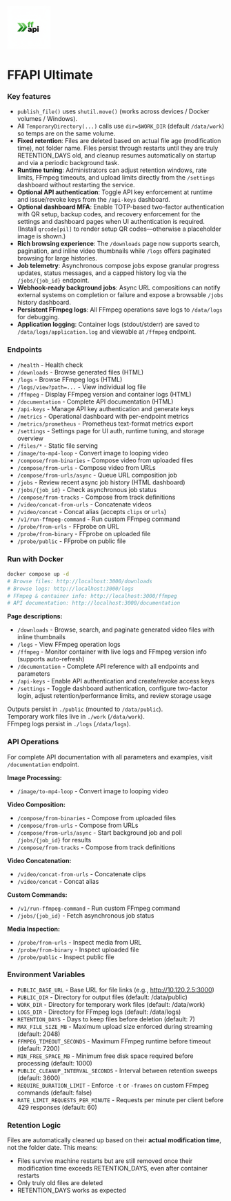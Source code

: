 <img src="https://github.com/hastla007/ffapi/blob/main/logo-ffapi.png?raw=true" alt="ffapi Logo" width="20%" height="20%" >

# FFAPI Ultimate

### Key features
- `publish_file()` uses `shutil.move()` (works across devices / Docker volumes / Windows).
- All `TemporaryDirectory(...)` calls use `dir=$WORK_DIR` (default `/data/work`) so temps are on the same volume.
- **Fixed retention**: Files are deleted based on actual file age (modification time), not folder name. Files persist through restarts until they are truly RETENTION_DAYS old, and cleanup resumes automatically on startup and via a periodic background task.
- **Runtime tuning**: Administrators can adjust retention windows, rate limits, FFmpeg timeouts, and upload limits directly from the `/settings` dashboard without restarting the service.
- **Optional API authentication**: Toggle API key enforcement at runtime and issue/revoke keys from the `/api-keys` dashboard.
- **Optional dashboard MFA**: Enable TOTP-based two-factor authentication with QR setup, backup codes, and recovery enforcement for the settings and dashboard pages when UI authentication is required. (Install `qrcode[pil]` to render setup QR codes—otherwise a placeholder image is shown.)
- **Rich browsing experience**: The `/downloads` page now supports search, pagination, and inline video thumbnails while `/logs` offers paginated browsing for large histories.
- **Job telemetry**: Asynchronous compose jobs expose granular progress updates, status messages, and a capped history log via the `/jobs/{job_id}` endpoint.
- **Webhook-ready background jobs**: Async URL compositions can notify external systems on completion or failure and expose a browsable `/jobs` history dashboard.
- **Persistent FFmpeg logs**: All FFmpeg operations save logs to `/data/logs` for debugging.
- **Application logging**: Container logs (stdout/stderr) are saved to `/data/logs/application.log` and viewable at `/ffmpeg` endpoint.

### Endpoints
- `/health` - Health check
- `/downloads` - Browse generated files (HTML)
- `/logs` - Browse FFmpeg logs (HTML)
- `/logs/view?path=...` - View individual log file
- `/ffmpeg` - Display FFmpeg version and container logs (HTML)
- `/documentation` - Complete API documentation (HTML)
- `/api-keys` - Manage API key authentication and generate keys
- `/metrics` - Operational dashboard with per-endpoint metrics
- `/metrics/prometheus` - Prometheus text-format metrics export
- `/settings` - Settings page for UI auth, runtime tuning, and storage overview
- `/files/*` - Static file serving
- `/image/to-mp4-loop` - Convert image to looping video
- `/compose/from-binaries` - Compose video from uploaded files
- `/compose/from-urls` - Compose video from URLs
- `/compose/from-urls/async` - Queue URL composition job
- `/jobs` - Review recent async job history (HTML dashboard)
- `/jobs/{job_id}` - Check asynchronous job status
- `/compose/from-tracks` - Compose from track definitions
- `/video/concat-from-urls` - Concatenate videos
- `/video/concat` - Concat alias (accepts `clips` or `urls`)
- `/v1/run-ffmpeg-command` - Run custom FFmpeg command
- `/probe/from-urls` - FFprobe on URL
- `/probe/from-binary` - FFprobe on uploaded file
- `/probe/public` - FFprobe on public file

### Run with Docker
```bash
docker compose up -d
# Browse files: http://localhost:3000/downloads
# Browse logs: http://localhost:3000/logs
# FFmpeg & container info: http://localhost:3000/ffmpeg
# API documentation: http://localhost:3000/documentation
```

**Page descriptions:**
- `/downloads` - Browse, search, and paginate generated video files with inline thumbnails
- `/logs` - View FFmpeg operation logs
- `/ffmpeg` - Monitor container with live logs and FFmpeg version info (supports auto-refresh)
- `/documentation` - Complete API reference with all endpoints and parameters
- `/api-keys` - Enable API authentication and create/revoke access keys
- `/settings` - Toggle dashboard authentication, configure two-factor login, adjust retention/performance limits, and review storage usage

Outputs persist in `./public` (mounted to `/data/public`).  
Temporary work files live in `./work` (`/data/work`).  
FFmpeg logs persist in `./logs` (`/data/logs`).

### API Operations

For complete API documentation with all parameters and examples, visit `/documentation` endpoint.

**Image Processing:**
- `/image/to-mp4-loop` - Convert image to looping video

**Video Composition:**
- `/compose/from-binaries` - Compose from uploaded files
- `/compose/from-urls` - Compose from URLs
- `/compose/from-urls/async` - Start background job and poll `/jobs/{job_id}` for results
- `/compose/from-tracks` - Compose from track definitions

**Video Concatenation:**
- `/video/concat-from-urls` - Concatenate clips
- `/video/concat` - Concat alias

**Custom Commands:**
- `/v1/run-ffmpeg-command` - Run custom FFmpeg command
- `/jobs/{job_id}` - Fetch asynchronous job status

**Media Inspection:**
- `/probe/from-urls` - Inspect media from URL
- `/probe/from-binary` - Inspect uploaded file
- `/probe/public` - Inspect public file

### Environment Variables
- `PUBLIC_BASE_URL` - Base URL for file links (e.g., http://10.120.2.5:3000)
- `PUBLIC_DIR` - Directory for output files (default: /data/public)
- `WORK_DIR` - Directory for temporary work files (default: /data/work)
- `LOGS_DIR` - Directory for FFmpeg logs (default: /data/logs)
- `RETENTION_DAYS` - Days to keep files before deletion (default: 7)
- `MAX_FILE_SIZE_MB` - Maximum upload size enforced during streaming (default: 2048)
- `FFMPEG_TIMEOUT_SECONDS` - Maximum FFmpeg runtime before timeout (default: 7200)
- `MIN_FREE_SPACE_MB` - Minimum free disk space required before processing (default: 1000)
- `PUBLIC_CLEANUP_INTERVAL_SECONDS` - Interval between retention sweeps (default: 3600)
- `REQUIRE_DURATION_LIMIT` - Enforce `-t` or `-frames` on custom FFmpeg commands (default: false)
- `RATE_LIMIT_REQUESTS_PER_MINUTE` - Requests per minute per client before 429 responses (default: 60)

### Retention Logic
Files are automatically cleaned up based on their **actual modification time**, not the folder date. This means:
- Files survive machine restarts but are still removed once their modification time exceeds RETENTION_DAYS, even after container restarts
- Only truly old files are deleted
- RETENTION_DAYS works as expected

